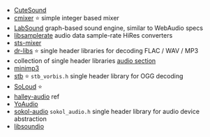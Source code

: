 
- [CuteSound](https://github.com/RandyGaul/cute_headers/blob/master/cute_sound.h)
- [cmixer](https://github.com/rxi/cmixer) ⭐ simple integer based mixer
- [LabSound](https://github.com/LabSound/LabSound) graph-based sound engine, similar to WebAudio specs
- [libsamplerate](https://github.com/libsndfile/libsamplerate) audio data sample-rate HiRes converters
- [sts-mixer](https://github.com/kieselsteini/sts/blob/master/sts_mixer.h)
- [dr-libs](https://github.com/mackron/dr_libs) ⭐ single header libraries for decoding FLAC / WAV / MP3
- collection of single header libraries [audio section](https://github.com/nothings/single_file_libs#audio)
- [minimp3](https://github.com/lieff/minimp3)
- [stb](https://github.com/nothings/stb) ⭐ `stb_vorbis.h` single header library for OGG decoding
- [SoLoud](https://github.com/jarikomppa/soloud) ⭐
- [halley-audio](https://github.com/amzeratul/halley/tree/develop/src/engine/audio) ref
- [YoAudio](https://github.com/fuzzblob/YoAudio)
- [sokol-audio](https://github.com/floooh/sokol) `sokol_audio.h` single header library for audio device abstraction
- [libsoundio](https://github.com/andrewrk/libsoundio)